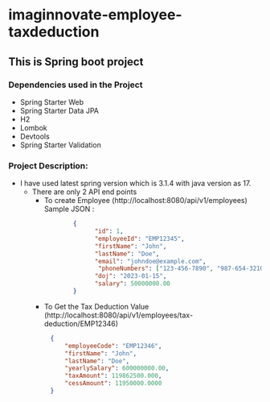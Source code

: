 # imaginnovate-employee-taxdeduction

## This is Spring boot project 

### Dependencies used in the Project

- Spring Starter Web 
- Spring Starter Data JPA
- H2
- Lombok
- Devtools
- Spring Starter Validation

### Project Description:

- I have used latest spring version which is 3.1.4 with java version as 17.
  - There are only 2 API end points 
    - To create Employee (http://localhost:8080/api/v1/employees)
      Sample JSON :
      ```json
              {
                    "id": 1,
                    "employeeId": "EMP12345",
                    "firstName": "John",
                    "lastName": "Doe",
                    "email": "johndoe@example.com",
                     "phoneNumbers": ["123-456-7890", "987-654-3210"],
                    "doj": "2023-01-15",
                    "salary": 50000000.00
              }
      ```
    - To Get the Tax Deduction Value (http://localhost:8080/api/v1/employees/tax-deduction/EMP12346)
     ```Json
          {
              "employeeCode": "EMP12346",
              "firstName": "John",
              "lastName": "Doe",
              "yearlySalary": 600000000.00,
              "taxAmount": 119862500.000,
              "cessAmount": 11950000.0000
          }
    ```